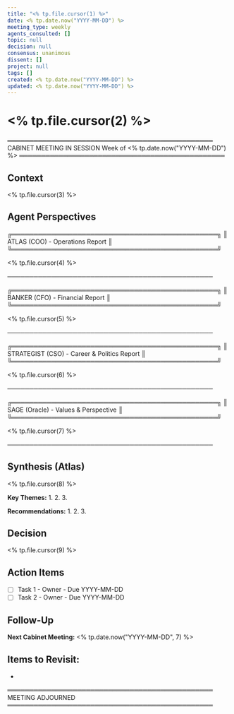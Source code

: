 ```yaml
---
title: "<% tp.file.cursor(1) %>"
date: <% tp.date.now("YYYY-MM-DD") %>
meeting_type: weekly
agents_consulted: []
topic: null
decision: null
consensus: unanimous
dissent: []
project: null
tags: []
created: <% tp.date.now("YYYY-MM-DD") %>
updated: <% tp.date.now("YYYY-MM-DD") %>
---
```


# <% tp.file.cursor(2) %>

═══════════════════════════════════════════════
    CABINET MEETING IN SESSION
    Week of <% tp.date.now("YYYY-MM-DD") %>
═══════════════════════════════════════════════

## Context

<% tp.file.cursor(3) %>

## Agent Perspectives

╔═══════════════════════════════════════════════╗
║  ATLAS (COO) - Operations Report              ║
╚═══════════════════════════════════════════════╝

<% tp.file.cursor(4) %>

───────────────────────────────────────────────

╔═══════════════════════════════════════════════╗
║  BANKER (CFO) - Financial Report              ║
╚═══════════════════════════════════════════════╝

<% tp.file.cursor(5) %>

───────────────────────────────────────────────

╔═══════════════════════════════════════════════╗
║  STRATEGIST (CSO) - Career & Politics Report  ║
╚═══════════════════════════════════════════════╝

<% tp.file.cursor(6) %>

───────────────────────────────────────────────

╔═══════════════════════════════════════════════╗
║  SAGE (Oracle) - Values & Perspective         ║
╚═══════════════════════════════════════════════╝

<% tp.file.cursor(7) %>

───────────────────────────────────────────────

## Synthesis (Atlas)

<% tp.file.cursor(8) %>

**Key Themes:**
1.
2.
3.

**Recommendations:**
1.
2.
3.

## Decision

<% tp.file.cursor(9) %>

## Action Items

- [ ] Task 1 - Owner - Due YYYY-MM-DD
- [ ] Task 2 - Owner - Due YYYY-MM-DD

## Follow-Up

**Next Cabinet Meeting:** <% tp.date.now("YYYY-MM-DD", 7) %>

**Items to Revisit:**
-
-

═══════════════════════════════════════════════
    MEETING ADJOURNED
═══════════════════════════════════════════════
